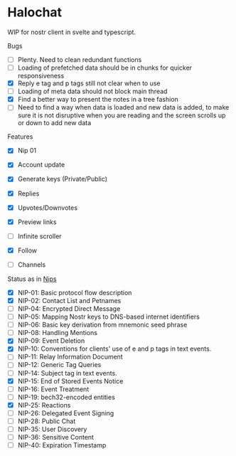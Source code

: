 # Halochat

WIP for nostr client in svelte and typescript.

Bugs

- [ ] Plenty. Need to clean redundant functions
- [ ] Loading of prefetched data should be in chunks for quicker responsiveness
- [x] Reply e tag and p tags still not clear when to use <root>
- [ ] Loading of meta data should not block main thread
- [x] Find a better way to present the notes in a tree fashion
- [ ] Need to find a way when data is loaded and new data is added, to make sure it is not disruptive when you are reading and the screen scrolls up or down to add new data

Features

- [x] Nip 01
- [x] Account update
- [x] Generate keys (Private/Public)
- [x] Replies
- [x] Upvotes/Downvotes
- [x] Preview links
- [ ] Infinite scroller
- [x] Follow
- [ ] Channels


Status as in [Nips](https://github.com/nostr-protocol/nips)

- [x] NIP-01: Basic protocol flow description
- [x] NIP-02: Contact List and Petnames
- [ ] NIP-04: Encrypted Direct Message
- [ ] NIP-05: Mapping Nostr keys to DNS-based internet identifiers
- [ ] NIP-06: Basic key derivation from mnemonic seed phrase
- [ ] NIP-08: Handling Mentions
- [x] NIP-09: Event Deletion
- [x] NIP-10: Conventions for clients' use of e and p tags in text events.
- [ ] NIP-11: Relay Information Document
- [ ] NIP-12: Generic Tag Queries
- [ ] NIP-14: Subject tag in text events.
- [x] NIP-15: End of Stored Events Notice
- [ ] NIP-16: Event Treatment
- [ ] NIP-19: bech32-encoded entities
- [x] NIP-25: Reactions
- [ ] NIP-26: Delegated Event Signing
- [ ] NIP-28: Public Chat
- [ ] NIP-35: User Discovery
- [ ] NIP-36: Sensitive Content
- [ ] NIP-40: Expiration Timestamp
